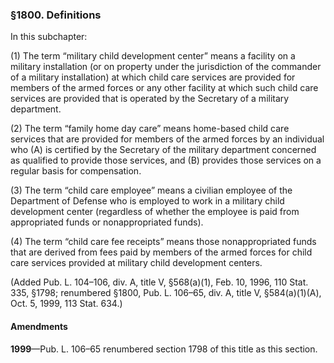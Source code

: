 ### §1800. Definitions ###

In this subchapter:

(1) The term “military child development center” means a facility on a military installation (or on property under the jurisdiction of the commander of a military installation) at which child care services are provided for members of the armed forces or any other facility at which such child care services are provided that is operated by the Secretary of a military department.

(2) The term “family home day care” means home-based child care services that are provided for members of the armed forces by an individual who (A) is certified by the Secretary of the military department concerned as qualified to provide those services, and (B) provides those services on a regular basis for compensation.

(3) The term “child care employee” means a civilian employee of the Department of Defense who is employed to work in a military child development center (regardless of whether the employee is paid from appropriated funds or nonappropriated funds).

(4) The term “child care fee receipts” means those nonappropriated funds that are derived from fees paid by members of the armed forces for child care services provided at military child development centers.

(Added Pub. L. 104–106, div. A, title V, §568(a)(1), Feb. 10, 1996, 110 Stat. 335, §1798; renumbered §1800, Pub. L. 106–65, div. A, title V, §584(a)(1)(A), Oct. 5, 1999, 113 Stat. 634.)

#### Amendments ####

**1999**—Pub. L. 106–65 renumbered section 1798 of this title as this section.